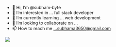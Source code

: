- 👋 Hi, I’m @subham-byte
- 👀 I’m interested in ... full stack developer
- 🌱 I’m currently learning ... web development
- 💞️ I’m looking to collaborate on ...
- 📫 How to reach me ...subhama3650@gmail.com

<!---
subham-byte/subham-byte is a ✨ special ✨ repository because its `README.md` (this file) appears on your GitHub profile.
You can click the Preview link to take a look at your changes.
--->
<img src="https://github-readme-stats.vercel.app/api?username=subham-byte&&show_icons=true&title_color=ffffff&icon_color=bb2acf&text_color=daf7dc&bg_color=151515">
